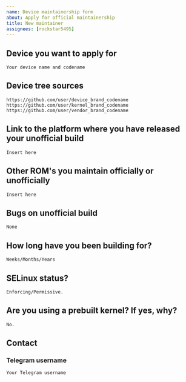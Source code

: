 ```yaml
---
name: Device maintainership form
about: Apply for official maintainership
title: New maintainer
assignees: [rockstar5495]
---
```



## Device you want to apply for
```
Your device name and codename
```

## Device tree sources
<!--
* Must be public on GitHub/GitLab
* Must add kernel and vendor as well
* Authorship & commit history should be proper
* Add common trees if applicable
-->
```
https://github.com/user/device_brand_codename
https://github.com/user/kernel_brand_codename
https://github.com/user/vendor_brand_codename
```

## Link to the platform where you have released your unofficial build
```
Insert here
```

## Other ROM's you maintain officially or unofficially
```
Insert here
```

## Bugs on unofficial build
```
None
```

## How long have you been building for?
```
Weeks/Months/Years
```

## SELinux status?
```
Enforcing/Permissive.
```

## Are you using a prebuilt kernel? If yes, why?
```
No.
```

## Contact
### Telegram username
```
Your Telegram username
```
